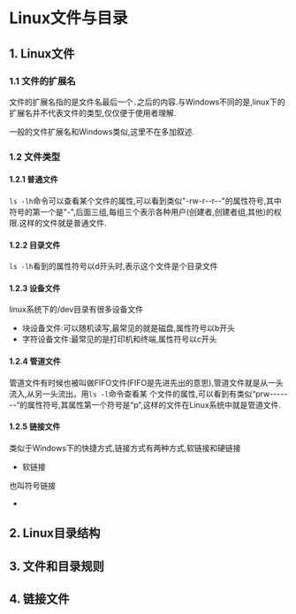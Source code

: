 # Linux文件与目录



## 1. Linux文件

### 1.1 文件的扩展名

文件的扩展名指的是文件名最后一个`.`之后的内容.与Windows不同的是,linux下的扩展名并不代表文件的类型,仅仅便于使用者理解.

一般的文件扩展名和Windows类似,这里不在多加叙述.

### 1.2 文件类型

#### 1.2.1 普通文件

`ls -lh`命令可以查看某个文件的属性,可以看到类似"-rw-r--r--"的属性符号,其中符号的第一个是"-",后面三组,每组三个表示各种用户(创建者,创建者组,其他)的权限.这样的文件就是普通文件.

#### 1.2.2 目录文件

`ls -lh`看到的属性符号以d开头时,表示这个文件是个目录文件

#### 1.2.3 设备文件

linux系统下的/dev目录有很多设备文件

- 块设备文件:可以随机读写,最常见的就是磁盘,属性符号以b开头
- 字符设备文件:最常见的是打印机和终端,属性符号以c开头

#### 1.2.4 管道文件

管道文件有时候也被叫做FIFO文件(FIFO是先进先出的意思),管道文件就是从一头流入,从另一头流出。用`ls -l`命令查看某
个文件的属性,可以看到有类似“prw-------”的属性符号,其属性第一个符号是“p”,这样的文件在Linux系统中就是管道文件.

#### 1.2.5 链接文件

类似于Windows下的快捷方式,链接方式有两种方式,软链接和硬链接

- 软链接

也叫符号链接

- ​

## 2. Linux目录结构

## 3. 文件和目录规则

## 4. 链接文件

